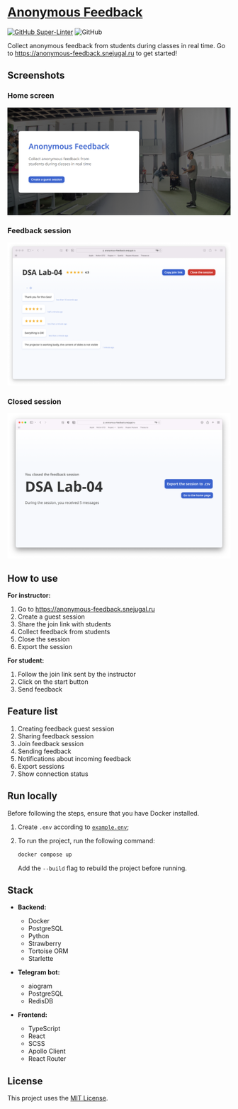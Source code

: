 # [Anonymous Feedback](https://anonymous-feedback.snejugal.ru)

[![GitHub Super-Linter](https://github.com/InnoSWP/b21-02-anonymous-feedback/workflows/Lint%20Code%20Base/badge.svg)](https://github.com/marketplace/actions/super-linter)
![GitHub](https://img.shields.io/github/license/InnoSWP/b21-02-anonymous-feedback)

Collect anonymous feedback from students during classes in real time. Go to <https://anonymous-feedback.snejugal.ru> to get started!

## Screenshots

### Home screen

![A screenshot of the landing page](./screenshots/home-screen.png)

### Feedback session

![A screenshot of the feedback session page](./screenshots/session.png)

### Closed session

![A screenshot of the closed session page](./screenshots/closed-session.png)

## How to use

**For instructor:**
1. Go to <https://anonymous-feedback.snejugal.ru>
2. Create a guest session
3. Share the join link with students
4. Collect feedback from students
5. Close the session
6. Export the session

**For student:**
1. Follow the join link sent by the instructor
2. Сlick on the start button
3. Send feedback

## Feature list

1. Creating feedback guest session
2. Sharing feedback session
3. Join feedback session
4. Sending feedback
5. Notifications about incoming feedback
6. Export sessions
7. Show connection status

## Run locally

Before following the steps, ensure that you have Docker installed.

1. Create `.env` according to [`example.env`](./example.env);

2. To run the project, run the following command:

    ```bash
    docker compose up
    ```

    Add the `--build` flag to rebuild the project before running.

## Stack

- **Backend:**
  - Docker
  - PostgreSQL
  - Python
  - Strawberry
  - Tortoise ORM
  - Starlette

- **Telegram bot:**
  - aiogram
  - PostgreSQL
  - RedisDB
  
- **Frontend:**
  - TypeScript
  - React
  - SCSS
  - Apollo Client
  - React Router

## License

This project uses the [MIT License](./LICENSE).
